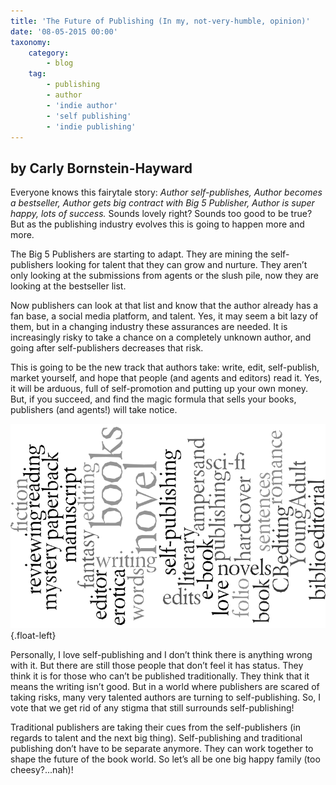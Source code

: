 ```yaml
---
title: 'The Future of Publishing (In my, not-very-humble, opinion)'
date: '08-05-2015 00:00'
taxonomy:
    category:
        - blog
    tag:
        - publishing
        - author
        - 'indie author'
        - 'self publishing'
        - 'indie publishing'
---
```


## by Carly Bornstein-Hayward

Everyone knows this fairytale story: _Author self-publishes, Author becomes a bestseller, Author gets big contract with Big 5 Publisher, Author is super happy, lots of success._ Sounds lovely right? Sounds too good to be true? But as the publishing industry evolves this is going to happen more and more.

The Big 5 Publishers are starting to adapt. They are mining the self-publishers looking for talent that they can grow and nurture. They aren’t only looking at the submissions from agents or the slush pile, now they are looking at the bestseller list.

Now publishers can look at that list and know that the author already has a fan base, a social media platform, and talent. Yes, it may seem a bit lazy of them, but in a changing industry these assurances are needed. It is increasingly risky to take a chance on a completely unknown author, and going after self-publishers decreases that risk.

This is going to be the new track that authors take: write, edit, self-publish, market yourself, and hope that people (and agents and editors) read it. Yes, it will be arduous, full of self-promotion and putting up your own money. But, if you succeed, and find the magic formula that sells your books, publishers (and agents!) will take notice.

![Word cloud with editing related words](Editing_word_cloud.png?cropResize=250,250){.float-left}

Personally, I love self-publishing and I don’t think there is anything wrong with it. But there are still those people that don’t feel it has status. They think it is for those who can’t be published traditionally. They think that it means the writing isn’t good. But in a world where publishers are scared of taking risks, many very talented authors are turning to self-publishing. So, I vote that we get rid of any stigma that still surrounds self-publishing!

Traditional publishers are taking their cues from the self-publishers (in regards to talent and the next big thing). Self-publishing and traditional publishing don’t have to be separate anymore. They can work together to shape the future of the book world. So let’s all be one big happy family (too cheesy?...nah)!